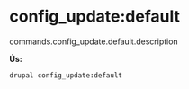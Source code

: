 # config_update:default
commands.config_update.default.description

**Ús:**
```
drupal config_update:default
```

